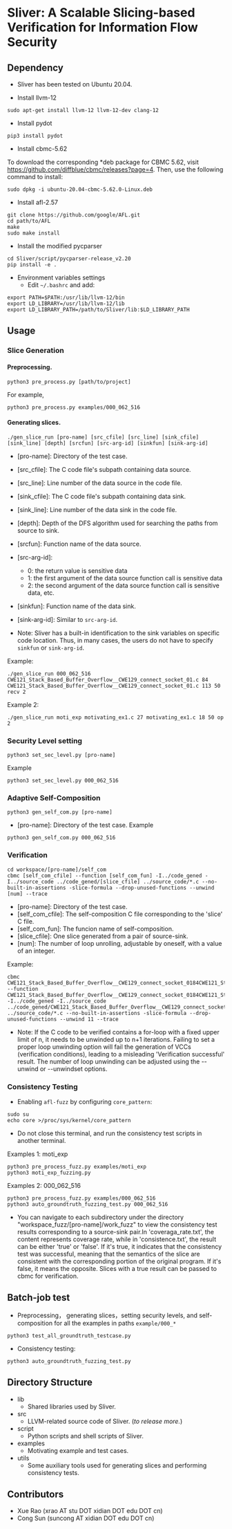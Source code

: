 # Sliver: A Scalable Slicing-based Verification for Information Flow Security

## Dependency

* Sliver has been tested on Ubuntu 20.04.

* Install llvm-12
```
sudo apt-get install llvm-12 llvm-12-dev clang-12
```
* Install pydot
```
pip3 install pydot
```
* Install cbmc-5.62
  
To download the corresponding *deb package for CBMC 5.62, visit https://github.com/diffblue/cbmc/releases?page=4. Then, use the following command to install:
```
sudo dpkg -i ubuntu-20.04-cbmc-5.62.0-Linux.deb
```
* Install afl-2.57
```
git clone https://github.com/google/AFL.git
cd path/to/AFL
make
sudo make install
```
* Install the modified pycparser
```
cd Sliver/script/pycparser-release_v2.20
pip install -e . 
```
* Environment variables settings
  * Edit `~/.bashrc` and add:
```
export PATH=$PATH:/usr/lib/llvm-12/bin
export LD_LIBRARY=/usr/lib/llvm-12/lib
export LD_LIBRARY_PATH=/path/to/Sliver/lib:$LD_LIBRARY_PATH
```

## Usage

### Slice Generation

#### Preprocessing.
```
python3 pre_process.py [path/to/project]
```
For example,
```
python3 pre_process.py examples/000_062_516
```
#### Generating slices.
```
./gen_slice_run [pro-name] [src_cfile] [src_line] [sink_cfile] [sink_line] [depth] [srcfun] [src-arg-id] [sinkfun] [sink-arg-id]
```
- [pro-name]: Directory of the test case.
- [src_cfile]: The C code file's subpath containing data source.
- [src_line]: Line number of the data source in the code file.
- [sink_cfile]: The C code file's subpath containing data sink.
- [sink_line]: Line number of the data sink in the code file.
- [depth]: Depth of the DFS algorithm used for searching the paths from source to sink.
- [srcfun]: Function name of the data source.
- [src-arg-id]:
  - 0: the return value is sensitive data
  - 1: the first argument of the data source function call is sensitive data
  - 2: the second argument of the data source function call is sensitive data, etc.
- [sinkfun]: Function name of the data sink.
- [sink-arg-id]: Similar to `src-arg-id`.
  
- Note: Sliver has a built-in identification to the sink variables on specific code location. Thus, in many cases, the users do not have to specify `sinkfun` or `sink-arg-id`.

Example:
```
./gen_slice_run 000_062_516 CWE121_Stack_Based_Buffer_Overflow__CWE129_connect_socket_01.c 84 CWE121_Stack_Based_Buffer_Overflow__CWE129_connect_socket_01.c 113 50 recv 2
```

Example 2:
```
./gen_slice_run moti_exp motivating_ex1.c 27 motivating_ex1.c 18 50 op 2
```

### Security Level setting

```
python3 set_sec_level.py [pro-name]
```
Example

```
python3 set_sec_level.py 000_062_516
```

 
### Adaptive Self-Composition

```
python3 gen_self_com.py [pro-name]
```
- [pro-name]: Directory of the test case.
Example

```
python3 gen_self_com.py 000_062_516
```

### Verification


```
cd workspace/[pro-name]/self_com
cbmc [self_com_cfile] --function [self_com_fun] -I../code_gened -I../source_code ../code_gened/[slice_cfile] ../source_code/*.c --no-built-in-assertions -slice-formula --drop-unused-functions --unwind [num] --trace
```
- [pro-name]: Directory of the test case.
- [self_com_cfile]: The self-composition C file corresponding to the 'slice' C file.
- [self_com_fun]: The funcion name of self-composition.
- [slice_cfile]: One slice generated from a pair of source-sink.
- [num]: The number of loop unrolling, adjustable by oneself, with a value of an integer.

Example:
```
cbmc CWE121_Stack_Based_Buffer_Overflow__CWE129_connect_socket_0184CWE121_Stack_Based_Buffer_Overflow__CWE129_connect_socket_01113_1_self_com.c --function CWE121_Stack_Based_Buffer_Overflow__CWE129_connect_socket_0184CWE121_Stack_Based_Buffer_Overflow__CWE129_connect_socket_01113_1_self_com -I../code_gened -I../source_code ../code_gened/CWE121_Stack_Based_Buffer_Overflow__CWE129_connect_socket_0184CWE121_Stack_Based_Buffer_Overflow__CWE129_connect_socket_01113_1.c ../source_code/*.c --no-built-in-assertions -slice-formula --drop-unused-functions --unwind 11 --trace
```
- Note: If the C code to be verified contains a for-loop with a fixed upper limit of n, it needs to be unwinded up to n+1 iterations. Failing to set a proper loop unwinding option will fail the generation of VCCs (verification conditions), leading to a misleading 'Verification successful' result. The number of loop unwinding can be adjusted using the --unwind or --unwindset options.


### Consistency Testing

- Enabling `afl-fuzz` by configuring `core_pattern`:
```
sudo su
echo core >/proc/sys/kernel/core_pattern
```
- Do not close this terminal, and run the consistency test scripts in another terminal.

Examples 1: moti_exp
```
python3 pre_process_fuzz.py examples/moti_exp
python3 moti_exp_fuzzing.py
```
Examples 2: 000_062_516
```
python3 pre_process_fuzz.py examples/000_062_516
python3 auto_groundtruth_fuzzing_test.py 000_062_516
```

- You can navigate to each subdirectory under the directory "workspace_fuzz/[pro-name]/work_fuzz" to view the consistency test results corresponding to a source-sink pair.In 'coveraga_rate.txt', the content represents coverage rate, while in 'consistence.txt', the result can be either 'true' or 'false'. If it's true, it indicates that the consistency test was successful, meaning that the semantics of the slice are consistent with the corresponding portion of the original program. If it's false, it means the opposite. Slices with a true result can be passed to cbmc for verification.

## Batch-job test

- Preprocessing， generating slices，setting security levels, and self-composition for all the examples in paths `example/000_*`
```
python3 test_all_groundtruth_testcase.py
```
- Consistency testing:
```
python3 auto_groundtruth_fuzzing_test.py
```


## Directory Structure

* lib
  * Shared libraries used by Sliver.
* src
  * LLVM-related source code of Sliver. (*to release more.*)
* script
  * Python scripts and shell scripts of Sliver.
* examples
  * Motivating example and test cases.
* utils
  * Some auxiliary tools used for generating slices and performing consistency tests.

## Contributors

* Xue Rao (xrao AT stu DOT xidian DOT edu DOT cn)
* Cong Sun (suncong AT xidian DOT edu DOT cn)

